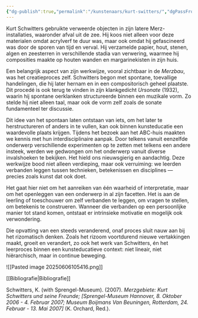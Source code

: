 ```yaml
---
{"dg-publish":true,"permalink":"/kunstenaars/kurt-switters/","dgPassFrontmatter":true}
---
```



Kurt Schwitters gebruikte verweerde objecten in zijn latere Merz-installaties, waaronder afval uit de zee. Hij koos niet alleen voor deze materialen omdat acrylverf te duur was, maar ook omdat hij gefascineerd was door de sporen van tijd en verval. Hij verzamelde papier, hout, stenen, algen en zeesterren in verschillende stadia van verwering, waarmee hij composities maakte op houten wanden en margarinekisten in zijn huis.

Een belangrijk aspect van zijn werkwijze, vooral zichtbaar in de _Merzbau_, was het creatieproces zelf. Schwitters begon met spontane, toevallige handelingen, die hij later hernam en in een compositorisch geheel plaatste. Dit procedé is ook terug te vinden in zijn klankgedicht _Ursonate_ (1932), waarin hij spontane oerklanken structureerde binnen een muzikale vorm. Zo stelde hij niet alleen taal, maar ook de vorm zelf zoals de sonate fundamenteel ter discussie.

Dit idee van het spontaan laten ontstaan van iets, om het later te herstructureren of anders in te vullen, kan ook binnen kunsteducatie een waardevolle plaats krijgen. Tijdens het bezoek aan het ABC-huis maakten we kennis met hun interdisciplinaire aanpak. Door telkens vanuit eenzelfde onderwerp verschillende experimenten op te zetten met telkens een andere insteek, werden we gedwongen om het onderwerp vanuit diverse invalshoeken te bekijken. Het hield ons nieuwsgierig en aandachtig. Deze werkwijze bood niet alleen verdieping, maar ook verruiming: we leerden verbanden leggen tussen technieken, betekenissen en disciplines — precies zoals kunst dat ook doet.

Het gaat hier niet om het aanreiken van één waarheid of interpretatie, maar om het openleggen van een onderwerp in al zijn facetten. Het is aan de leerling of toeschouwer om zelf verbanden te leggen, om vragen te stellen, om betekenis te construeren. Wanneer die verbanden op een persoonlijke manier tot stand komen, ontstaat er intrinsieke motivatie en mogelijk ook verwondering.

Die opvatting van een steeds veranderend, onaf proces sluit nauw aan bij het rizomatisch denken. Zoals het rizoom voortdurend nieuwe vertakkingen maakt, groeit en verandert, zo ook het werk van Schwitters, én het leerproces binnen een kunsteducatieve context: niet lineair, niet hiërarchisch, maar in continue beweging.

![[Pasted image 20250606105416.png]]

[[Bibliografie\|Bibliografie]]

Schwitters, K. (with Sprengel-Museum). (2007). _Merzgebiete: Kurt Schwitters und seine Freunde; [Sprengel-Museum Hannover, 8. Oktober 2006 - 4. Februar 2007; Museum Boijmans Van Beuningen, Rotterdam, 24. Februar - 13. Mai 2007]_ (K. Orchard, Red.).